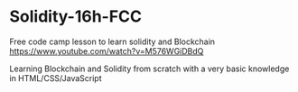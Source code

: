 # Solidity-16h-FCC
Free code camp lesson to learn solidity and Blockchain
https://www.youtube.com/watch?v=M576WGiDBdQ

Learning Blockchain and Solidity from scratch with a very basic knowledge in HTML/CSS/JavaScript
